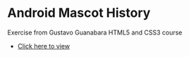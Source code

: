 # Android Mascot History
<p>Exercise from Gustavo Guanabara HTML5 and CSS3 course</p>
<ul>
    <li>
        <a href="https://emannuelop.github.io/Android-Mascot-History/android.html">Click here to view</a>
    </li>
</ul>
